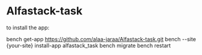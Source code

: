 # Alfastack-task
to install the app:

bench get-app https://github.com/alaa-jaraa/Alfastack-task.git
bench --site {your-site} install-app alfastack_task
bench migrate
bench restart
